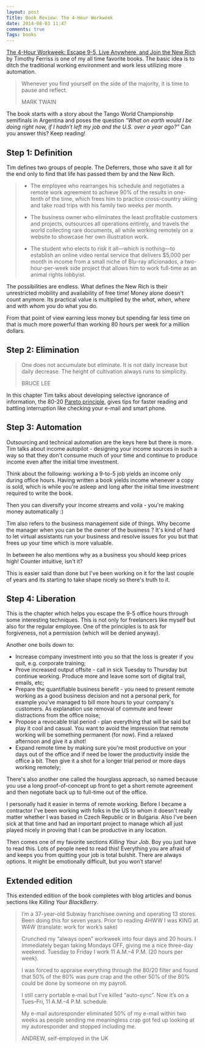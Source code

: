 ```yaml
---
layout: post
Title: Book Review: The 4-Hour Workweek
date: 2014-08-03 11:47
comments: true
Tags: books
---
```


<a href="http://www.amazon.com/gp/product/0307465357/ref=as_li_tl?ie=UTF8&camp=1789&creative=390957&creativeASIN=0307465357&linkCode=as2&tag=atodorovorg-20&linkId=MNAE55VHLT2NVN2Z">The 4-Hour Workweek: Escape 9-5, Live Anywhere, and Join the New Rich</a><img src="http://ir-na.amazon-adsystem.com/e/ir?t=atodorovorg-20&l=as2&o=1&a=0307465357" width="1" height="1" border="0" alt="" style="border:none !important; margin:0px !important;" />
by Timothy Ferriss is one of my all time favorite books.
The basic idea is to ditch the traditional working environment
and work less utilizing more automation.

> Whenever you find yourself on the side of the majority, it is time to pause and reflect.
> 
> MARK TWAIN

The book starts with a story about the Tango World Championship semifinals in
Argentina and poses the question 
*“What on earth would I be doing right now, if I hadn’t left my job and the U.S. over a year ago?”*
Can you answer this? Keep reading!

Step 1: Definition
------------------

Tim defines two groups of people. The Deferrers, those who save it all for the
end only to find that life has passed them by and the New Rich.


> * The employee who rearranges his schedule and negotiates a remote work agreement
>   to achieve 90% of the results in one-tenth of the time, which frees him to
>   practice cross-country skiing and take road trips with his family two weeks per
>   month.
> 
> * The business owner who eliminates the least profitable customers and projects,
>   outsources all operations entirely, and travels the world collecting rare
>   documents, all while working remotely on a website to showcase her own
>   illustration work.
> 
> * The student who elects to risk it all—which is nothing—to establish an online
>   video rental service that delivers $5,000 per month in income from a small niche
>   of Blu-ray aficionados, a two-hour-per-week side project that allows him to work
>   full-time as an animal rights lobbyist.

The possibilities are endless. What defines the New Rich is their unrestricted mobility
and availability of free time! Money alone doesn't count anymore. Its practical value is
multiplied by the *what*, *when*, *where* and with *whom* you do what you do.

From that point of view earning less money but spending far less time on that is
much more powerful than working 80 hours per week for a million dollars.

Step 2: Elimination
-------------------

> One does not accumulate but eliminate.
> It is not daily increase but daily decrease.
> The height of cultivation always runs to simplicity.
> 
> BRUCE LEE


In this chapter Tim talks about developing selective ignorance of information,
the 80-20 [Pareto principle](https://en.wikipedia.org/wiki/Pareto_principle),
gives tips for faster reading and battling interruption like checking your e-mail
and smart phone.

Step 3: Automation
------------------

Outsourcing and technical automation are the keys here but there is more.
Tim talks about income autopilot - designing your income sources in such a way
so that they don't consume much of your time and continue to produce income
even after the initial time investment.

Think about the following: working a 9-to-5 job yields an income only during
office hours. Having written a book yields income whenever a copy is sold, which
is while you're asleep and long after the initial time investment required to
write the book.

Then you can diversify your income streams and voila - you're making money
automatically :)

Tim also refers to the business management side of things. Why become the
manager when you can be the owner of the business ? It's kind of hard to
let virtual assistants run your business and resolve issues for you but that
frees up your time which is more valuable.

In between he also mentions why as a business you should keep prices high!
Counter intuitive, isn't it? 

This is easier said than done but I've been working on it for the last couple
of years and its starting to take shape nicely so there's truth to it.



Step 4: Liberation
------------------

This is the chapter which helps you escape the 9-5 office hours through some
interesting techniques. This is not only for freelancers like myself but also
for the regular employee. One of the principles is to ask for forgiveness,
not a permission (which will be denied anyway).


Another one boils down to:

* Increase company investment into you so that the loss is greater if you quit,
e.g. corporate training;
* Prove increased output offsite - call in sick Tuesday to Thursday but continue
working. Produce more and leave some sort of digital trail, emails, etc;
* Prepare the quantifiable business benefit - you need to present remote working
as a good business decision and not a personal perk, for example you've managed to
bill more hours to your company's customers. As explanation use removal of commute
and fewer distractions from the office noise;
* Propose a revocable trial period - plan everything that will be said but play it
cool and casual. You want to avoid the impression that remote working will be something
permanent (for now). Find a relaxed afternoon and give it a shot!
* Expand remote time by making sure you're most productive on your days out of the
office and if need be lower the productivity inside the office a bit. Then give it
a shot for a longer trial period or more days working remotely;


There's also another one called the hourglass approach, so named because you use a
long proof-of-concept up front to get a short remote agreement and then negotiate
back up to full-time out of the office.

I personally had it easier in terms of remote working. Before I became a contractor
I've been working with folks in the US to whom it doesn't really matter whether I was
based in Czech Republic or in Bulgaria. Also I've been sick at that time and had an
important project to manage which all just played nicely in proving that I
can be productive in any location.



Then comes one of my favorite sections *Killing Your Job*. Boy you just have to read
this. Lots of people need to read this! Everything you are afraid of and keeps you from
quitting your job is total bulshit. There are always options. It might be emotionally
difficult, but you won’t starve!


Extended edition
-----------------

This extended edition of the book completes with blog articles and bonus sections
like *Killing Your BlackBerry*.

> I’m a 37-year-old Subway franchisee owning and operating 13 stores. 
> Been doing this for seven years. Prior to reading 4HWW I was KING at W4W
> (translate: work for work’s sake)
> 
> Crunched my “always open” workweek into four days and 20 hours. I immediately
> began taking Mondays OFF, giving me a nice three-day weekend.
> Tuesday to Friday I work 11 A.M.–4 P.M. (20 hours per week).
> 
> I was forced to appraise everything through the 80/20 filter and found that
> 50% of the 80% was pure crap and the other 50% of the 80% could be done by someone
> on my payroll.
> 
> I still carry portable e-mail but I’ve killed “auto-sync”.
> Now it’s on a Tues–Fri, 11 A.M.–4 P.M. schedule.
> 
> My e-mail autoresponder eliminated 50% of my e-mail within two weeks as people sending
> me meaningless crap got fed up looking at my autoresponder and stopped including me.
> 
> ANDREW, self-employed in the UK







